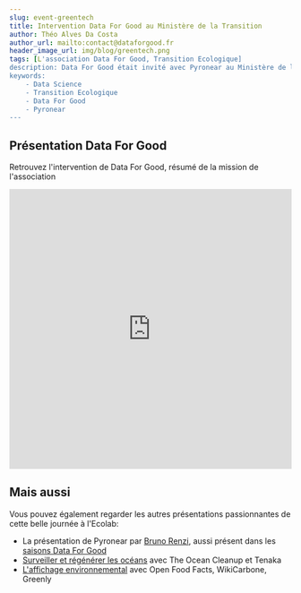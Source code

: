 ```yaml
---
slug: event-greentech
title: Intervention Data For Good au Ministère de la Transition
author: Théo Alves Da Costa
author_url: mailto:contact@dataforgood.fr
header_image_url: img/blog/greentech.png
tags: [L'association Data For Good, Transition Ecologique]
description: Data For Good était invité avec Pyronear au Ministère de la Transition Ecologique pour une journée de table rondes sur la donnée au service de la transition écologique
keywords:
    - Data Science
    - Transition Ecologique
    - Data For Good
    - Pyronear
---
```



## Présentation Data For Good
Retrouvez l'intervention de Data For Good, résumé de la mission de l'association
<iframe width="100%" height="500px" src="https://www.youtube.com/embed/XDUVsrxHf_w?start=644" title="YouTube video player" frameborder="0" allow="accelerometer; autoplay; clipboard-write; encrypted-media; gyroscope; picture-in-picture" allowfullscreen></iframe>

## Mais aussi 
Vous pouvez également regarder les autres présentations passionnantes de cette belle journée à l'Ecolab:
- La présentation de Pyronear par [Bruno Renzi](https://youtu.be/XDUVsrxHf_w), aussi présent dans les [saisons Data For Good](/projects/pyronear)
- [Surveiller et régénérer les océans](https://www.youtube.com/watch?v=0WE1d5WuXkM) avec The Ocean Cleanup et Tenaka
- [L'affichage environnemental](https://www.youtube.com/watch?v=ysQ73-J10YQ&t=10s) avec Open Food Facts, WikiCarbone, Greenly
